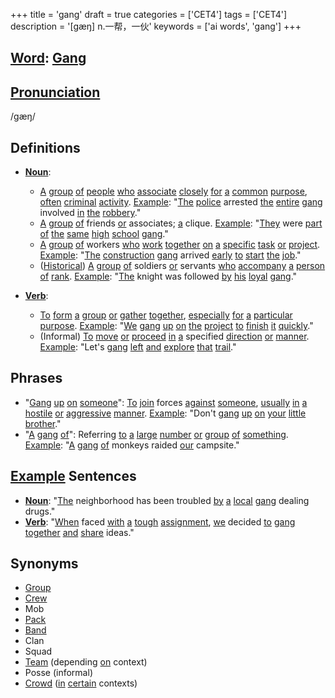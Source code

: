 +++
title = 'gang'
draft = true
categories = ['CET4']
tags = ['CET4']
description = '[gæŋ] n.一帮，一伙'
keywords = ['ai words', 'gang']
+++

## [Word](/en/post/word/): [Gang](/en/post/gang/)

## [Pronunciation](/en/post/pronunciation/)
/ɡæŋ/

## Definitions
- **[Noun](/en/post/noun/)**: 
  - [A](/en/post/a/) [group](/en/post/group/) [of](/en/post/of/) [people](/en/post/people/) [who](/en/post/who/) [associate](/en/post/associate/) [closely](/en/post/closely/) [for](/en/post/for/) [a](/en/post/a/) [common](/en/post/common/) [purpose](/en/post/purpose/), [often](/en/post/often/) [criminal](/en/post/criminal/) [activity](/en/post/activity/). [Example](/en/post/example/): "[The](/en/post/the/) [police](/en/post/police/) arrested [the](/en/post/the/) [entire](/en/post/entire/) [gang](/en/post/gang/) involved [in](/en/post/in/) [the](/en/post/the/) [robbery](/en/post/robbery/)."
  - [A](/en/post/a/) [group](/en/post/group/) [of](/en/post/of/) friends [or](/en/post/or/) associates; [a](/en/post/a/) clique. [Example](/en/post/example/): "[They](/en/post/they/) were [part](/en/post/part/) [of](/en/post/of/) [the](/en/post/the/) [same](/en/post/same/) [high](/en/post/high/) [school](/en/post/school/) [gang](/en/post/gang/)."
  - [A](/en/post/a/) [group](/en/post/group/) [of](/en/post/of/) workers [who](/en/post/who/) [work](/en/post/work/) [together](/en/post/together/) [on](/en/post/on/) [a](/en/post/a/) [specific](/en/post/specific/) [task](/en/post/task/) [or](/en/post/or/) [project](/en/post/project/). [Example](/en/post/example/): "[The](/en/post/the/) [construction](/en/post/construction/) [gang](/en/post/gang/) arrived [early](/en/post/early/) [to](/en/post/to/) [start](/en/post/start/) [the](/en/post/the/) [job](/en/post/job/)."
  - ([Historical](/en/post/historical/)) [A](/en/post/a/) [group](/en/post/group/) [of](/en/post/of/) soldiers [or](/en/post/or/) servants [who](/en/post/who/) [accompany](/en/post/accompany/) [a](/en/post/a/) [person](/en/post/person/) [of](/en/post/of/) [rank](/en/post/rank/). [Example](/en/post/example/): "[The](/en/post/the/) knight was followed [by](/en/post/by/) [his](/en/post/his/) [loyal](/en/post/loyal/) [gang](/en/post/gang/)."

- **[Verb](/en/post/verb/)**:
  - [To](/en/post/to/) [form](/en/post/form/) [a](/en/post/a/) [group](/en/post/group/) [or](/en/post/or/) [gather](/en/post/gather/) [together](/en/post/together/), [especially](/en/post/especially/) [for](/en/post/for/) [a](/en/post/a/) [particular](/en/post/particular/) [purpose](/en/post/purpose/). [Example](/en/post/example/): "[We](/en/post/we/) [gang](/en/post/gang/) [up](/en/post/up/) [on](/en/post/on/) [the](/en/post/the/) [project](/en/post/project/) [to](/en/post/to/) [finish](/en/post/finish/) [it](/en/post/it/) [quickly](/en/post/quickly/)."
  - (Informal) [To](/en/post/to/) [move](/en/post/move/) [or](/en/post/or/) [proceed](/en/post/proceed/) [in](/en/post/in/) [a](/en/post/a/) specified [direction](/en/post/direction/) [or](/en/post/or/) [manner](/en/post/manner/). [Example](/en/post/example/): "Let's [gang](/en/post/gang/) [left](/en/post/left/) [and](/en/post/and/) [explore](/en/post/explore/) [that](/en/post/that/) [trail](/en/post/trail/)."

## Phrases
- "[Gang](/en/post/gang/) [up](/en/post/up/) [on](/en/post/on/) [someone](/en/post/someone/)": [To](/en/post/to/) [join](/en/post/join/) forces [against](/en/post/against/) [someone](/en/post/someone/), [usually](/en/post/usually/) [in](/en/post/in/) [a](/en/post/a/) [hostile](/en/post/hostile/) [or](/en/post/or/) [aggressive](/en/post/aggressive/) [manner](/en/post/manner/). [Example](/en/post/example/): "Don't [gang](/en/post/gang/) [up](/en/post/up/) [on](/en/post/on/) [your](/en/post/your/) [little](/en/post/little/) [brother](/en/post/brother/)."
- "[A](/en/post/a/) [gang](/en/post/gang/) [of](/en/post/of/)": Referring [to](/en/post/to/) [a](/en/post/a/) [large](/en/post/large/) [number](/en/post/number/) [or](/en/post/or/) [group](/en/post/group/) [of](/en/post/of/) [something](/en/post/something/). [Example](/en/post/example/): "[A](/en/post/a/) [gang](/en/post/gang/) [of](/en/post/of/) monkeys raided [our](/en/post/our/) campsite."
  
## [Example](/en/post/example/) Sentences
- **[Noun](/en/post/noun/)**: "[The](/en/post/the/) neighborhood has been troubled [by](/en/post/by/) [a](/en/post/a/) [local](/en/post/local/) [gang](/en/post/gang/) dealing drugs."
- **[Verb](/en/post/verb/)**: "[When](/en/post/when/) faced [with](/en/post/with/) [a](/en/post/a/) [tough](/en/post/tough/) [assignment](/en/post/assignment/), [we](/en/post/we/) decided [to](/en/post/to/) [gang](/en/post/gang/) [together](/en/post/together/) [and](/en/post/and/) [share](/en/post/share/) ideas."

## Synonyms
- [Group](/en/post/group/)
- [Crew](/en/post/crew/)
- Mob
- [Pack](/en/post/pack/)
- [Band](/en/post/band/)
- Clan
- Squad
- [Team](/en/post/team/) (depending [on](/en/post/on/) context)
- Posse (informal)
- [Crowd](/en/post/crowd/) ([in](/en/post/in/) [certain](/en/post/certain/) contexts)
